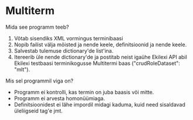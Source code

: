 # Multiterm

Mida see programm teeb?

1. Võtab sisendiks XML vormingus terminibaasi
2. Nopib failist välja mõisted ja nende keele, definitsioonid ja nende keele.
3. Salvestab tulemuse dictionary'de list'ina.
4. Itereerib üle nende dictionary'de ja postitab neist igaühe Ekilexi API abil Ekilexi testbaasi terminikogusse Multitermi baas	("crudRoleDataset": "mlt").

Mis sel programmil viga on?
- Programm ei kontrolli, kas termin on juba baasis või mitte.
- Programm ei arvesta homonüümiaga.
- Definitsioonidest ei lähe impordil midagi kaduma, kuid need sisaldavad üleliigseid tag'e jmt.
